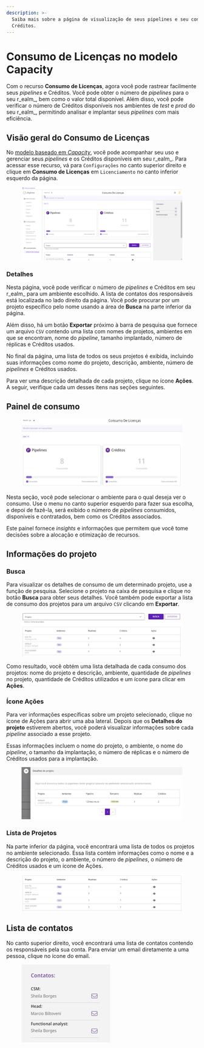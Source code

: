 ```yaml
---
description: >-
  Saiba mais sobre a página de visualização de seus pipelines e seu consumo de
  Créditos.
---
```


# Consumo de Licenças no modelo Capacity

Com o recurso **Consumo de Licenças**, agora você pode rastrear facilmente seus _pipelines_ e Créditos. Você pode obter o número de _pipelines_ para o seu r_ealm_, bem como o valor total disponível. Além disso, você pode verificar o número de Créditos disponíveis nos ambientes de _test_ e _prod_ do seu r_ealm_, permitindo analisar e implantar seus _pipelines_ com mais eficiência.

## Visão geral do Consumo de Licenças

No [modelo baseado em _Capacity_](https://docs.digibee.com/documentation/v/pt-br/licenciamento/modelos-de-licenciamento/modelo-baseado-em-capacity), você pode acompanhar seu uso e gerenciar seus _pipelines_ e os Créditos disponíveis em seu r_ealm_. Para acessar esse recurso, vá para `Configurações` no canto superior direito e clique em **Consumo de Licenças** em `Licenciamento` no canto inferior esquerdo da página.

<figure><img src="../../.gitbook/assets/01 - gif - credios - port.gif" alt=""><figcaption></figcaption></figure>

### Detalhes

Nesta página, você pode verificar o número de _pipelines_ e Créditos em seu r_ealm_ para um ambiente escolhido. A lista de contatos dos responsáveis está localizada no lado direito da página. Você pode procurar por um projeto específico pelo nome usando a área de **Busca** na parte inferior da página.&#x20;

Além disso, há um botão **Exportar** próximo à barra de pesquisa que fornece um arquivo `CSV` contendo uma lista com nomes de projetos, ambientes em que se encontram, nome do _pipeline_, tamanho implantado, número de réplicas e Créditos usados.

No final da página, uma lista de todos os seus projetos é exibida, incluindo suas informações como nome do projeto, descrição, ambiente, número de _pipelines_ e Créditos usados.

Para ver uma descrição detalhada de cada projeto, clique no ícone **Ações**. A seguir, verifique cada um desses itens nas seções seguintes.

## Painel de consumo

<figure><img src="../../.gitbook/assets/02 - painel - port (2).jpg" alt=""><figcaption></figcaption></figure>

Nesta seção, você pode selecionar o ambiente para o qual deseja ver o consumo. Use o menu no canto superior esquerdo para fazer sua escolha, e depoi de fazê-la, será exibido o número de _pipelines_ consumidos, disponíveis e contratados, bem como os Créditos associados.&#x20;

Este painel fornece _insights_ e informações que permitem que você tome decisões sobre a alocação e otimização de recursos.

## Informações do projeto

### Busca

Para visualizar os detalhes de consumo de um determinado projeto, use a função de pesquisa. Selecione o projeto na caixa de pesquisa e clique no botão **Busca** para obter seus detalhes. Você também pode exportar a lista de consumo dos projetos para um arquivo `CSV` clicando em **Exportar**.

<figure><img src="../../.gitbook/assets/03 - busca - port.jpg" alt=""><figcaption></figcaption></figure>

Como resultado, você obtém uma lista detalhada de cada consumo dos projetos: nome do projeto e descrição, ambiente, quantidade de _pipelines_ no projeto, quantidade de Créditos utilizados e um ícone para clicar em **Ações**.

### Ícone Ações

Para ver informações específicas sobre um projeto selecionado, clique no ícone de Ações para abrir uma aba lateral. Depois que os **Detalhes do projeto** estiverem abertos, você poderá visualizar informações sobre cada _pipeline_ associado a esse projeto.

Essas informações incluem o nome do projeto, o ambiente, o nome do _pipeline_, o tamanho da implantação, o número de réplicas e o número de Créditos usados para a implantação.

<figure><img src="../../.gitbook/assets/04 - detalhes - port.jpg" alt=""><figcaption></figcaption></figure>

### Lista de Projetos

Na parte inferior da página, você encontrará uma lista de todos os projetos no ambiente selecionado. Essa lista contém informações como o nome e a descrição do projeto, o ambiente, o número de _pipelines_, o número de Créditos usados e um ícone de Ações.

<figure><img src="../../.gitbook/assets/05 - lista - port (2).jpg" alt=""><figcaption></figcaption></figure>

## Lista de contatos

No canto superior direito, você encontrará uma lista de contatos contendo os responsáveis pela sua conta. Para enviar um email diretamente a uma pessoa, clique no ícone do email.

<figure><img src="../../.gitbook/assets/06 - contatos - port (1).jpg" alt=""><figcaption></figcaption></figure>
